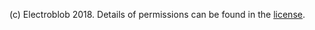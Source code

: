 (c) Electroblob 2018. Details of permissions can be found in the [license](https://github.com/Electroblob77/Wizardry/blob/1.12.2/LICENSE.md).
